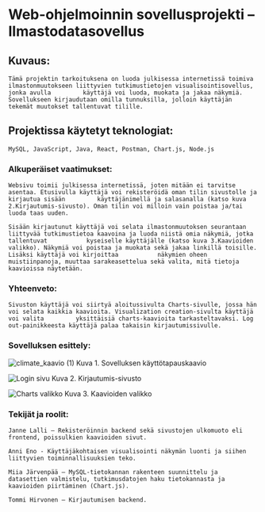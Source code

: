 # Web-ohjelmoinnin sovellusprojekti – Ilmastodatasovellus 

##  Kuvaus:
    Tämä projektin tarkoituksena on luoda julkisessa internetissä toimiva ilmastonmuutokseen liittyvien tutkimustietojen visualisointisovellus, jonka avulla         käyttäjä voi luoda, muokata ja jakaa näkymiä. Sovellukseen kirjaudutaan omilla tunnuksilla, jolloin käyttäjän tekemät muutokset tallentuvat tilille. 
    
##  Projektissa käytetyt teknologiat:  
    MySQL, JavaScript, Java, React, Postman, Chart.js, Node.js 
    
### Alkuperäiset vaatimukset: 
    Websivu toimii julkisessa internetissä, joten mitään ei tarvitse asentaa. Etusivulla käyttäjä voi rekisteröidä oman tilin sivustolle ja kirjautua sisään         käyttäjänimellä ja salasanalla (katso kuva 2.Kirjautumis-sivusto). Oman tilin voi milloin vain poistaa ja/tai luoda taas uuden.  

    Sisään kirjautunut käyttäjä voi selata ilmastonmuutoksen seurantaan liittyvää tutkimustietoa kaavoina ja luoda niistä omia näkymiä, jotka tallentuvat           kyseiselle käyttäjälle (katso kuva 3.Kaavioiden valikko). Näkymiä voi poistaa ja muokata sekä jakaa linkillä toisille. Lisäksi käyttäjä voi kirjoittaa           näkymien oheen muistiinpanoja, muuttaa sarakeasettelua sekä valita, mitä tietoja kaavioissa näytetään.
    
### Yhteenveto:
    Sivuston käyttäjä voi siirtyä aloitussivulta Charts-sivulle, jossa hän voi selata kaikkia kaavioita. Visualization creation-sivulta käyttäjä voi valita         yksittäisiä charts-kaavioita tarkasteltavaksi. Log out-painikkeesta käyttäjä palaa takaisin kirjautumissivulle.  
    
### Sovelluksen esittely:
    
![climate_kaavio (1)](https://user-images.githubusercontent.com/98741721/207832575-b926c238-d9bd-41ba-96e2-08d2bd5303dc.jpeg)
    Kuva 1. Sovelluksen käyttötapauskaavio 
    
![Login sivu](https://user-images.githubusercontent.com/98741721/207832810-cc014ae3-4c27-4254-a4fa-4e07e155116c.png)
    Kuva 2. Kirjautumis-sivusto 
    

![Charts valikko](https://user-images.githubusercontent.com/98741721/207832919-a93ec758-e60c-4602-a0b5-397dacdee798.png)
    Kuva 3. Kaavioiden valikko 
    
### Tekijät ja roolit:
    Janne Lalli – Rekisteröinnin backend sekä sivustojen ulkomuoto eli frontend, poissulkien kaavioiden sivut. 

    Anni Eno - Käyttäjäkohtaisen visualisointi näkymän luonti ja siihen liittyvien toiminnallisuuksien teko.
    
    Miia Järvenpää – MySQL-tietokannan rakenteen suunnittelu ja datasettien valmistelu, tutkimusdatojen haku tietokannasta ja kaavioiden piirtäminen (Chart.js).
    
    Tommi Hirvonen – Kirjautumisen backend.
